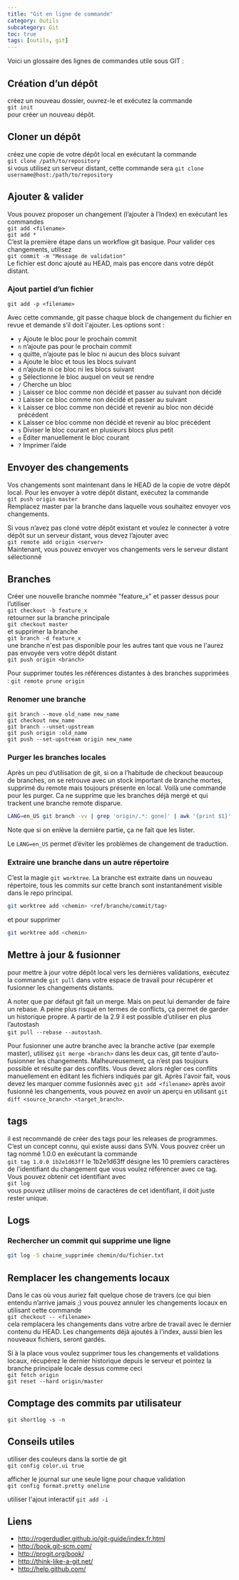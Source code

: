 ```yaml
---
title: "Git en ligne de commande"
category: Outils
subcategory: Git
toc: true
tags: [outils, git]
---
```


Voici un glossaire des lignes de commandes utile sous GIT :

## Création d’un dépôt
créez un nouveau dossier, ouvrez-le et exécutez la commande<br/>
`git init` <br/>
pour créer un nouveau dépôt. 

## Cloner un dépôt
créez une copie de votre dépôt local en exécutant la commande<br/>
`git clone /path/to/repository`<br/>
si vous utilisez un serveur distant, cette commande sera
`git clone username@host:/path/to/repository`

## Ajouter & valider
Vous pouvez proposer un changement (l’ajouter à l’Index) en exécutant les commandes<br/>
`git add <filename>`<br/>
`git add *`<br/>
C’est la première étape dans un workflow git basique. Pour valider ces changements, utilisez<br/>
`git commit -m "Message de validation"`<br/>
Le fichier est donc ajouté au HEAD, mais pas encore dans votre dépôt distant.

### Ajout partiel d’un fichier
`git add -p <filename>`

Avec cette commande, git passe chaque block de changement du fichier en revue et demande s’il doit l'ajouter. Les options sont :

  * `y` Ajoute le bloc pour le prochain commit
  * `n` n’ajoute pas pour le prochain commit
  * `q` quitte, n’ajoute pas le bloc ni aucun des blocs suivant
  * `a` Ajoute le bloc et tous les blocs suivant
  * `d` n’ajoute ni ce bloc ni les blocs suivant
  * `g` Sélectionne le bloc auquel on veut se rendre
  * `/` Cherche un bloc
  * `j` Laisser ce bloc comme non décidé et passer au suivant non décidé
  * `J` Laisser ce bloc comme non décidé et passer au suivant
  * `k` Laisser ce bloc comme non décidé et revenir au bloc non décidé précédent
  * `K` Laisser ce bloc comme non décidé et revenir au bloc précédent
  * `s` Diviser le bloc courant en plusieurs blocs plus petit
  * `e` Éditer manuellement le bloc courant
  * `?` Imprimer l’aide

## Envoyer des changements
Vos changements sont maintenant dans le HEAD de la copie de votre dépôt local. Pour les envoyer à votre dépôt distant, 
exécutez la commande<br/>
`git push origin master`<br/>
Remplacez master par la branche dans laquelle vous souhaitez envoyer vos changements.

Si vous n’avez pas cloné votre dépôt existant et voulez le connecter à votre dépôt sur un serveur distant,
vous devez l’ajouter avec<br/>
`git remote add origin <server>`<br/>
Maintenant, vous pouvez envoyer vos changements vers le serveur distant sélectionné

## Branches
Créer une nouvelle branche nommée "feature_x" et passer dessus pour l’utiliser<br/>
`git checkout -b feature_x`<br/>
retourner sur la branche principale<br/>
`git checkout master`<br/>
et supprimer la branche<br/>
`git branch -d feature_x`<br/>
une branche n'est pas disponible pour les autres tant que vous ne l'aurez pas envoyée vers votre dépôt distant<br/>
`git push origin <branch>`

Pour supprimer toutes les références distantes à des branches supprimées :
`git remote prune origin`

### Renomer une branche
```shell
git branch --move old_name new_name
git checkout new_name
git branch --unset-upstream
git push origin :old_name
git push --set-upstream origin new_name
```

### Purger les branches locales

Après un peu d’utilisation de git, si on a l’habitude de checkout beaucoup de branches, on se retrouve avec un stock important de branche mortes, supprimé du remote mais toujours présente en local. Voilà une commande pour les purger. Ca ne supprime que les branches déjà mergé et qui trackent une branche remote disparue.

```bash
LANG=en_US git branch -vv | grep 'origin/.*: gone]' | awk '{print $1}' | xargs git branch -d
```

Note que si on enlève la dernière partie, ça ne fait que les lister.

Le `LANG=en_US` permet d’éviter les problèmes de changement de traduction.

### Extraire une branche dans un autre répertoire

C’est la magie `git worktree`. La branche est extraite dans un nouveau répertoire, tous les commits sur cette branch sont instantanément visible dans le repo principal.

```bash
git worktree add <chemin> <ref/branche/commit/tag>
```

et pour supprimer

```bash
git worktree add <chemin>
```

## Mettre à jour & fusionner
pour mettre à jour votre dépôt local vers les dernières validations, exécutez la commande `git pull` dans votre espace de travail pour récupérer et fusionner les changements distants. 

A noter que par défaut git fait un merge. Mais on peut lui demander de faire un rebase. A peine plus risqué en termes de conflicts, ça permet de garder un historique propre. A partir de la 2.9 il est possible d’utiliser en plus l’autostash <br/>
`git pull --rebase --autostash`.

Pour fusionner une autre branche avec la branche active (par exemple master), utilisez `git merge <branch>`
dans les deux cas, git tente d'auto-fusionner les changements. Malheureusement, ça n’est pas toujours possible et 
résulte par des conflits. Vous devez alors régler ces conflits manuellement en éditant les fichiers indiqués par git. 
Après l'avoir fait, vous devez les marquer comme fusionnés avec `git add <filename>`
après avoir fusionné les changements, vous pouvez en avoir un aperçu en utilisant `git diff <source_branch> <target_branch>`.

## tags
il est recommandé de créer des tags pour les releases de programmes. C’est un concept connu, qui existe aussi dans SVN. 
Vous pouvez créer un tag nommé 1.0.0 en exécutant la commande<br/>
`git tag 1.0.0 1b2e1d63ff`
le 1b2e1d63ff désigne les 10 premiers caractères de l'identifiant du changement que vous voulez référencer avec ce tag.
Vous pouvez obtenir cet identifiant avec<br/>
`git log`<br/>
vous pouvez utiliser moins de caractères de cet identifiant, il doit juste rester unique.

## Logs

### Rechercher un commit qui supprime une ligne

```bash
git log -S chaine_supprimée chemin/du/fichier.txt
```

## Remplacer les changements locaux
Dans le cas où vous auriez fait quelque chose de travers (ce qui bien entendu n’arrive jamais ;) 
vous pouvez annuler les changements locaux en utilisant cette commande<br/>
`git checkout -- <filename>`<br/>
cela remplacera les changements dans votre arbre de travail avec le dernier contenu du HEAD. 
Les changements déjà ajoutés à l'index, aussi bien les nouveaux fichiers, seront gardés.

Si à la place vous voulez supprimer tous les changements et validations locaux, récupérez le dernier historique depuis 
le serveur et pointez la branche principale locale dessus comme ceci<br/>
`git fetch origin`<br/>
`git reset --hard origin/master`


## Comptage des commits par utilisateur
`git shortlog -s -n`

## Conseils utiles
utiliser des couleurs dans la sortie de git<br/>
`git config color.ui true`

afficher le journal sur une seule ligne pour chaque validation<br/>
`git config format.pretty oneline`

utiliser l'ajout interactif
`git add -i`

## Liens
  * <http://rogerdudler.github.io/git-guide/index.fr.html>
  * <http://book.git-scm.com/>
  * <http://progit.org/book/>
  * <http://think-like-a-git.net/>
  * <http://help.github.com/>
  